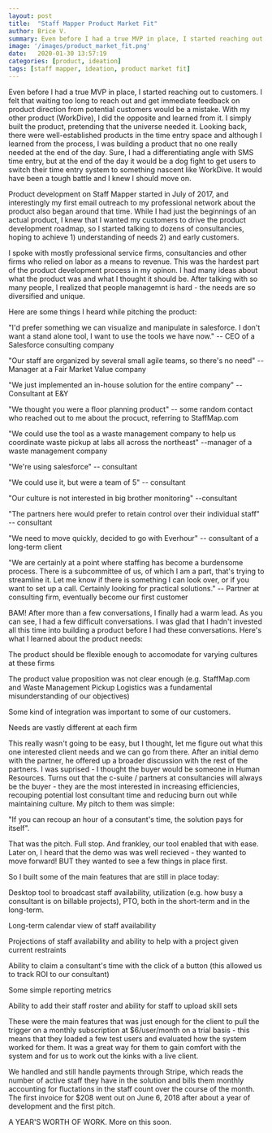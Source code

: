 ```yaml
---
layout: post
title:  "Staff Mapper Product Market Fit"
author: Brice V.
summary: Even before I had a true MVP in place, I started reaching out to customers. I felt that waiting too long to reach out and get immediate feedback on product direction from potential customers would be a mistake.
image: '/images/product_market_fit.png'
date:   2020-01-30 13:57:19
categories: [product, ideation]
tags: [staff mapper, ideation, product market fit]
---
```


Even before I had a true MVP in place, I started reaching out to customers. I felt that waiting too long to reach out and get immediate feedback on product direction from potential customers would be a mistake. With my other product (WorkDive), I did the opposite and learned from it. I simply built the product, pretending that the universe needed it. Looking back, there were well-established products in the time entry space and although I learned from the process, I was building a product that no one really needed at the end of the day. Sure, I had a differentiating angle with SMS time entry, but at the end of the day it would be a dog fight to get users to switch their time entry system to something nascent like WorkDive. It would have been a tough battle and I knew I should move on.

Product development on Staff Mapper started in July of 2017, and interestingly my first email outreach to my professional network about the product also began around that time. While I had just the beginnings of an actual product, I knew that I wanted my customers to drive the product development roadmap, so I started talking to dozens of consultancies, hoping to achieve 1) understanding of needs 2) and early customers.

I spoke with mostly professional service firms, consultancies and other firms who relied on labor as a means to revenue. This was the hardest part of the product development process in my opinon. I had many ideas about what the product was and what I thought it should be. After talking with so many people, I realized that people managemnt is hard - the needs are so diversified and unique.

Here are some things I heard while pitching the product:

"I'd prefer something we can visualize and manipulate in salesforce. I don't want a stand alone tool, I want to use the tools we have now." -- CEO of a Salesforce consulting company

"Our staff are organized by several small agile teams, so there's no need" -- Manager at a Fair Market Value company

"We just implemented an in-house solution for the entire company" --Consultant at E&Y

"We thought you were a floor planning product" -- some random contact who reached out to me about the procuct, referring to StaffMap.com

"We could use the tool as a waste management company to help us coordinate waste pickup at labs all across the northeast" --manager of a waste management company

"We're using salesforce" -- consultant

"We could use it, but were a team of 5" -- consultant

"Our culture is not interested in big brother monitoring" --consultant

"The partners here would prefer to retain control over their individual staff" -- consultant

"We need to move quickly, decided to go with Everhour" -- consultant of a long-term client

"We are certainly at a point where staffing has become a burdensome process. There is a subcommittee of us, of which I am a part, that's trying to streamline it. Let me know if there is something I can look over, or if you want to set up a call. Certainly looking for practical solutions." -- Partner at consulting firm, eventually become our first customer

BAM! After more than a few conversations, I finally had a warm lead. As you can see, I had a few difficult conversations. I was glad that I hadn't invested all this time into building a product before I had these conversations. Here's what I learned about the product needs:

The product should be flexible enough to accomodate for varying cultures at these firms

The product value proposition was not clear enough (e.g. StaffMap.com and Waste Management Pickup Logistics was a fundamental misunderstanding of our objectives)

Some kind of integration was important to some of our customers.

Needs are vastly different at each firm

This really wasn't going to be easy, but I thought, let me figure out what this one interested client needs and we can go from there. After an initial demo with the partner, he offered up a broader discussion with the rest of the partners. I was suprised - I thought the buyer would be someone in Human Resources. Turns out that the c-suite / partners at consultancies will always be the buyer - they are the most interested in increasing efficiencies, recouping potential lost consultant time and reducing burn out while maintaining culture. My pitch to them was simple:

"If you can recoup an hour of a consutant's time, the solution pays for itself".

That was the pitch. Full stop. And frankley, our tool enabled that with ease. Later on, I heard that the demo was was well recieved - they wanted to move forward! BUT they wanted to see a few things in place first.

So I built some of the main features that are still in place today:

Desktop tool to broadcast staff availability, utilization (e.g. how busy a consultant is on billable projects), PTO, both in the short-term and in the long-term.

Long-term calendar view of staff availability

Projections of staff availability and ability to help with a project given current restraints

Ability to claim a consultant's time with the click of a button (this allowed us to track ROI to our consultant)

Some simple reporting metrics

Ability to add their staff roster and ability for staff to upload skill sets

These were the main features that was just enough for the client to pull the trigger on a monthly subscription at $6/user/month on a trial basis - this means that they loaded a few test users and evaluated how the system worked for them. It was a great way for them to gain comfort with the system and for us to work out the kinks with a live client.

We handled and still handle payments through Stripe, which reads the number of active staff they have in the solution and bills them monthly accounting for fluctations in the staff count over the course of the month. The first invoice for $208 went out on June 6, 2018 after about a year of development and the first pitch.

A YEAR'S WORTH OF WORK. More on this soon.